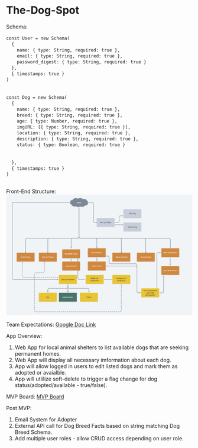 # The-Dog-Spot

Schema:
```
const User = new Schema(
  {
    name: { type: String, required: true },
    email: { type: String, required: true },
    password_digest: { type: String, required: true }
  },
  { timestamps: true }
)


const Dog = new Schema(
  {
    name: { type: String, required: true },
    breed: { type: String, required: true },
    age: { type: Number, required: true },
    imgURL: [{ type: String, required: true }],
    location: { type: String, required: true },
    description: { type: String, required: true },
    status: { type: Boolean, required: true }
    
    
  },
  { timestamps: true }
)


```

Front-End Structure: 
![Whimsical Diagram](https://github.com/amarp86/The-Dog-Spot/blob/dev/Screen%20Shot%202021-03-08%20at%201.57.32%20PM.png)


Team Expectations:
[Google Doc Link](https://docs.google.com/document/d/e/2PACX-1vRJvBFhamLdhd8FuCzWC0053Q8ADoPnr4qJiDSAVrL8B2Awl28F5DWS5smkcC5bglCkZc4lsrpLuKSA/pub)


App Overview:
1. Web App for local animal shelters to list available dogs that are seeking permanent homes.
2. Web App will display all necessary imformation about each dog.
3. App will allow logged in users to edit listed dogs and mark them as adopted or avaialble.
4. App will utlilize soft-delete to trigger a flag change for dog status(adopted/available - true/false).


MVP Board:
[MVP Board](https://github.com/amarp86/The-Dog-Spot/projects/1)

Post MVP: 
1. Email System for Adopter
2. External API call for Dog Breed Facts based on string matching Dog Breed Schema.
3. Add multiple user roles - allow CRUD access depending on user role.


